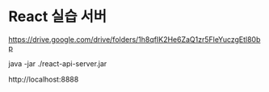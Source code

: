 # React 실습 서버
https://drive.google.com/drive/folders/1h8qfIK2He6ZaQ1zr5FleYuczgEtl80bp

java -jar ./react-api-server.jar

http://localhost:8888

